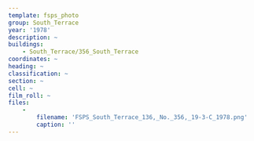 ```yaml
---
template: fsps_photo
group: South_Terrace
year: '1978'
description: ~
buildings:
    - South_Terrace/356_South_Terrace
coordinates: ~
heading: ~
classification: ~
section: ~
cell: ~
film_roll: ~
files:
    -
        filename: 'FSPS_South_Terrace_136,_No._356,_19-3-C_1978.png'
        caption: ''
---
```

